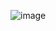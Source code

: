 
![image](https://user-images.githubusercontent.com/104687767/166160870-23222e06-050d-4816-8ff1-925ad2744cd9.png)
